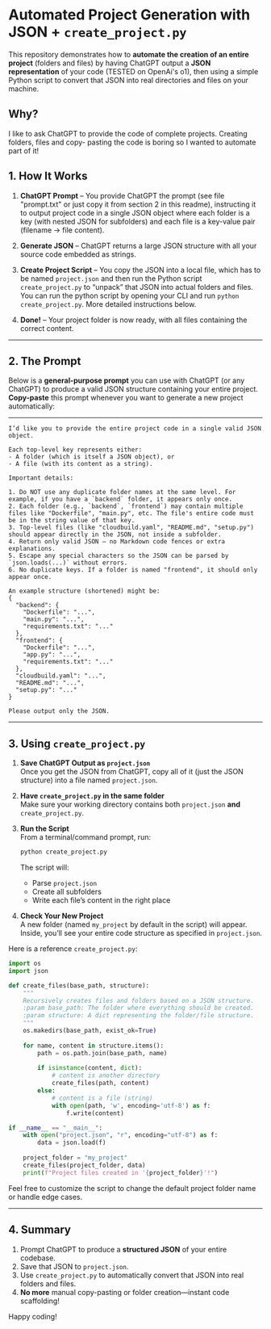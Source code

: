 # Automated Project Generation with JSON + `create_project.py`

This repository demonstrates how to **automate the creation of an entire project** (folders and files) by having ChatGPT output a **JSON representation** of your code (TESTED on OpenAi's o1), then using a simple Python script to convert that JSON into real directories and files on your machine.

## Why?
I like to ask ChatGPT to provide the code of complete projects. Creating folders, files and copy- pasting the code is boring so I wanted to automate part of it!

## 1. How It Works

1. **ChatGPT Prompt** – You provide ChatGPT the prompt (see file "prompt.txt" or just copy it from section 2 in this readme), instructing it to output project code in a single JSON object where each folder is a key (with nested JSON for subfolders) and each file is a key-value pair (filename → file content).

2. **Generate JSON** – ChatGPT returns a large JSON structure with all your source code embedded as strings.

3. **Create Project Script** – You copy the JSON into a local file, which has to be named `project.json` and then run the Python script `create_project.py` to “unpack” that JSON into actual folders and files. You can run the python script by opening your CLI and run `python create_project.py`. More detailed instructions below.

4. **Done!** – Your project folder is now ready, with all files containing the correct content.

---

## 2. The Prompt

Below is a **general-purpose prompt** you can use with ChatGPT (or any ChatGPT) to produce a valid JSON structure containing your entire project. **Copy-paste** this prompt whenever you want to generate a new project automatically:

---

```
I’d like you to provide the entire project code in a single valid JSON object. 

Each top-level key represents either:
- A folder (which is itself a JSON object), or
- A file (with its content as a string).

Important details:

1. Do NOT use any duplicate folder names at the same level. For example, if you have a `backend` folder, it appears only once. 
2. Each folder (e.g., `backend`, `frontend`) may contain multiple files like "Dockerfile", "main.py", etc. The file's entire code must be in the string value of that key.
3. Top-level files (like "cloudbuild.yaml", "README.md", "setup.py") should appear directly in the JSON, not inside a subfolder.
4. Return only valid JSON — no Markdown code fences or extra explanations.
5. Escape any special characters so the JSON can be parsed by `json.loads(...)` without errors.
6. No duplicate keys. If a folder is named "frontend", it should only appear once.

An example structure (shortened) might be:
{
  "backend": {
    "Dockerfile": "...",
    "main.py": "...",
    "requirements.txt": "..."
  },
  "frontend": {
    "Dockerfile": "...",
    "app.py": "...",
    "requirements.txt": "..."
  },
  "cloudbuild.yaml": "...",
  "README.md": "...",
  "setup.py": "..."
}

Please output only the JSON.
```

---

## 3. Using `create_project.py`

1. **Save ChatGPT Output as `project.json`**  
   Once you get the JSON from ChatGPT, copy all of it (just the JSON structure) into a file named `project.json`.

2. **Have `create_project.py` in the same folder**  
   Make sure your working directory contains both `project.json` **and** `create_project.py`.

3. **Run the Script**  
   From a terminal/command prompt, run:
   ```bash
   python create_project.py
   ```
   The script will:
   - Parse `project.json`
   - Create all subfolders
   - Write each file’s content in the right place

4. **Check Your New Project**  
   A new folder (named `my_project` by default in the script) will appear. Inside, you’ll see your entire code structure as specified in `project.json`.

Here is a reference `create_project.py`:

```python
import os
import json

def create_files(base_path, structure):
    """
    Recursively creates files and folders based on a JSON structure.
    :param base_path: The folder where everything should be created.
    :param structure: A dict representing the folder/file structure.
    """
    os.makedirs(base_path, exist_ok=True)
    
    for name, content in structure.items():
        path = os.path.join(base_path, name)
        
        if isinstance(content, dict):
            # content is another directory
            create_files(path, content)
        else:
            # content is a file (string)
            with open(path, 'w', encoding='utf-8') as f:
                f.write(content)

if __name__ == "__main__":
    with open("project.json", "r", encoding="utf-8") as f:
        data = json.load(f)
    
    project_folder = "my_project"
    create_files(project_folder, data)
    print(f"Project files created in '{project_folder}'!")
```

Feel free to customize the script to change the default project folder name or handle edge cases.

---

## 4. Summary

1. Prompt ChatGPT to produce a **structured JSON** of your entire codebase.  
2. Save that JSON to `project.json`.  
3. Use `create_project.py` to automatically convert that JSON into real folders and files.  
4. **No more** manual copy-pasting or folder creation—instant code scaffolding!

Happy coding!